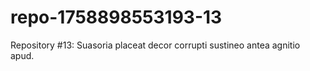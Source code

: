 # repo-1758898553193-13
Repository #13: Suasoria placeat decor corrupti sustineo antea agnitio apud.
